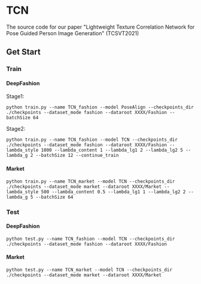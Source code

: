 # TCN
The source code for our paper "Lightweight Texture Correlation Network for Pose Guided Person Image Generation" (TCSVT2021)

## Get Start

### Train
#### DeepFashion
Stage1:
``` 
python train.py --name TCN_fashion --model PoseAlign --checkpoints_dir ./checkpoints --dataset_mode fashion --dataroot XXXX/Fashion --batchSize 64 
```
Stage2:
``` 
python train.py --name TCN_fashion --model TCN --checkpoints_dir ./checkpoints --dataset_mode fashion --dataroot XXXX/Fashion --lambda_style 1000 --lambda_content 1 --lambda_lg1 2 --lambda_lg2 5 --lambda_g 2 --batchSize 12 --continue_train
``` 

#### Market
``` 
python train.py --name TCN_market --model TCN --checkpoints_dir ./checkpoints --dataset_mode market --dataroot XXXX/Market --lambda_style 500 --lambda_content 0.5 --lambda_lg1 1 --lambda_lg2 2 --lambda_g 5 --batchSize 64
``` 

### Test
#### DeepFashion
``` 
python test.py --name TCN_fashion --model TCN --checkpoints_dir ./checkpoints --dataset_mode fashion --dataroot XXXX/Fashion
``` 
#### Market
``` 
python test.py --name TCN_market --model TCN --checkpoints_dir ./checkpoints --dataset_mode market --dataroot XXXX/Market 
``` 
